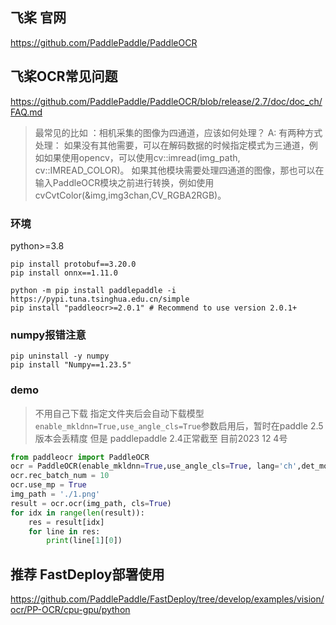 
## 飞桨 官网

https://github.com/PaddlePaddle/PaddleOCR

## 飞桨OCR常见问题

https://github.com/PaddlePaddle/PaddleOCR/blob/release/2.7/doc/doc_ch/FAQ.md

>最常见的比如 ：相机采集的图像为四通道，应该如何处理？
>A: 有两种方式处理：
>如果没有其他需要，可以在解码数据的时候指定模式为三通道，例如如果使用opencv，可以使用cv::imread(img_path, cv::IMREAD_COLOR)。
>如果其他模块需要处理四通道的图像，那也可以在输入PaddleOCR模块之前进行转换，例如使用cvCvtColor(&img,img3chan,CV_RGBA2RGB)。

### 环境
python>=3.8

```
pip install protobuf==3.20.0
pip install onnx==1.11.0

python -m pip install paddlepaddle -i https://pypi.tuna.tsinghua.edu.cn/simple
pip install "paddleocr>=2.0.1" # Recommend to use version 2.0.1+
```
### numpy报错注意

```
pip uninstall -y numpy
pip install "Numpy==1.23.5"
```

### demo

> 不用自己下载 指定文件夹后会自动下载模型
> `enable_mkldnn=True,use_angle_cls=True`参数启用后，暂时在paddle 2.5版本会丢精度 但是 paddlepaddle 2.4正常截至 目前2023 12 4号
```python
from paddleocr import PaddleOCR
ocr = PaddleOCR(enable_mkldnn=True,use_angle_cls=True, lang='ch',det_model_dir='./models/ch_PP-OCRv3_det_infer.tar', rec_model_dir='./models/ch_PP-OCRv3_rec_infer.tar', cls_model_dir='./models/ch_ppocr_mobile_v2.0_cls_infer.tar')
ocr.rec_batch_num = 10
ocr.use_mp = True
img_path = './1.png'
result = ocr.ocr(img_path, cls=True)
for idx in range(len(result)):
    res = result[idx]
    for line in res:
        print(line[1][0])

```

## 推荐 FastDeploy部署使用

https://github.com/PaddlePaddle/FastDeploy/tree/develop/examples/vision/ocr/PP-OCR/cpu-gpu/python


